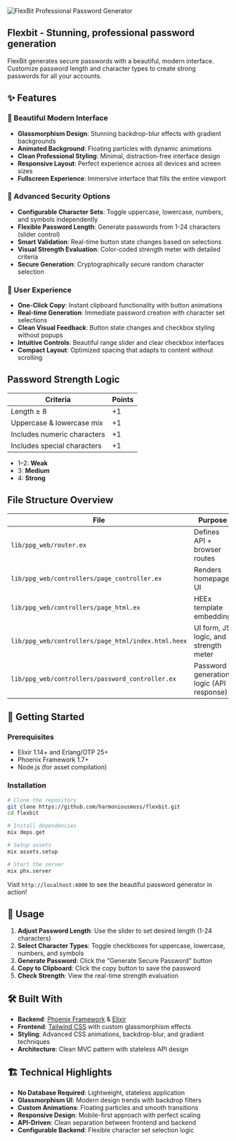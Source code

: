 ![FlexBit Professional Password Generator](https://icbotbz40ngrmv6r.public.blob.vercel-storage.com/FlexBit.png)

## Flexbit - Stunning, professional password generation

FlexBit generates secure passwords with a beautiful, modern interface. Customize password length and character types to create strong passwords for all your accounts.

## ✨ Features

### 🎨 Beautiful Modern Interface
- **Glassmorphism Design**: Stunning backdrop-blur effects with gradient backgrounds
- **Animated Background**: Floating particles with dynamic animations
- **Clean Professional Styling**: Minimal, distraction-free interface design
- **Responsive Layout**: Perfect experience across all devices and screen sizes
- **Fullscreen Experience**: Immersive interface that fills the entire viewport

### 🔐 Advanced Security Options
- **Configurable Character Sets**: Toggle uppercase, lowercase, numbers, and symbols independently
- **Flexible Password Length**: Generate passwords from 1-24 characters (slider control)
- **Smart Validation**: Real-time button state changes based on selections
- **Visual Strength Evaluation**: Color-coded strength meter with detailed criteria
- **Secure Generation**: Cryptographically secure random character selection

### 🚀 User Experience
- **One-Click Copy**: Instant clipboard functionality with button animations
- **Real-time Generation**: Immediate password creation with character set selections
- **Clean Visual Feedback**: Button state changes and checkbox styling without popups
- **Intuitive Controls**: Beautiful range slider and clear checkbox interfaces
- **Compact Layout**: Optimized spacing that adapts to content without scrolling

## Password Strength Logic

| Criteria                    | Points |
| --------------------------- | ------ |
| Length ≥ 8                  | +1     |
| Uppercase & lowercase mix   | +1     |
| Includes numeric characters | +1     |
| Includes special characters | +1     |

* 1–2: **Weak**
* 3: **Medium**
* 4: **Strong**

## File Structure Overview

| File                                                | Purpose                                  |
| --------------------------------------------------- | ---------------------------------------- |
| `lib/ppg_web/router.ex`                             | Defines API + browser routes             |
| `lib/ppg_web/controllers/page_controller.ex`        | Renders homepage UI                      |
| `lib/ppg_web/controllers/page_html.ex`              | HEEx template embedding                  |
| `lib/ppg_web/controllers/page_html/index.html.heex` | UI form, JS logic, and strength meter    |
| `lib/ppg_web/controllers/password_controller.ex`    | Password generation logic (API response) |


## 🚀 Getting Started

### Prerequisites
- Elixir 1.14+ and Erlang/OTP 25+
- Phoenix Framework 1.7+
- Node.js (for asset compilation)

### Installation
```bash
# Clone the repository
git clone https://github.com/harmoniousmoss/flexbit.git
cd flexbit

# Install dependencies
mix deps.get

# Setup assets
mix assets.setup

# Start the server
mix phx.server
```

Visit `http://localhost:4000` to see the beautiful password generator in action!

## 🎯 Usage

1. **Adjust Password Length**: Use the slider to set desired length (1-24 characters)
2. **Select Character Types**: Toggle checkboxes for uppercase, lowercase, numbers, and symbols
3. **Generate Password**: Click the "Generate Secure Password" button
4. **Copy to Clipboard**: Click the copy button to save the password
5. **Check Strength**: View the real-time strength evaluation

## 🛠️ Built With

* **Backend**: [Phoenix Framework](https://phoenixframework.org/) & [Elixir](https://elixir-lang.org/)
* **Frontend**: [Tailwind CSS](https://tailwindcss.com/) with custom glassmorphism effects
* **Styling**: Advanced CSS animations, backdrop-blur, and gradient techniques
* **Architecture**: Clean MVC pattern with stateless API design

## 🏗️ Technical Highlights

- **No Database Required**: Lightweight, stateless application
- **Glassmorphism UI**: Modern design trends with backdrop filters
- **Custom Animations**: Floating particles and smooth transitions
- **Responsive Design**: Mobile-first approach with perfect scaling
- **API-Driven**: Clean separation between frontend and backend
- **Configurable Backend**: Flexible character set selection logic
